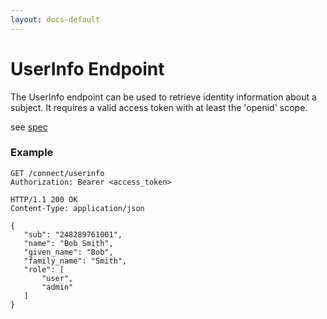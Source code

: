 ```yaml
---
layout: docs-default
---
```


# UserInfo Endpoint

The UserInfo endpoint can be used to retrieve identity information about a subject. It requires a valid access token with at least the 'openid' scope.

see [spec](http://openid.net/specs/openid-connect-core-1_0.html#UserInfo)

### Example

```
GET /connect/userinfo
Authorization: Bearer <access_token>
```

```
HTTP/1.1 200 OK
Content-Type: application/json

{
   "sub": "248289761001",
   "name": "Bob Smith",
   "given_name": "Bob",
   "family_name": "Smith",
   "role": [
       "user",
       "admin"
   ]
}
```